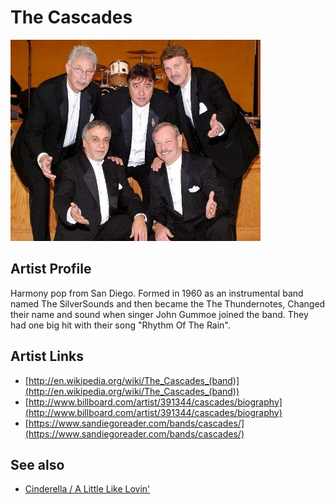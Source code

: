 # The Cascades

![](../../assets/artists/The_Cascades.png)

## Artist Profile

Harmony pop from San Diego. Formed in 1960 as an instrumental band named The SilverSounds and then became the The Thundernotes, Changed their name and sound when singer John Gummoe joined the band. They had one big hit with their song "Rhythm Of The Rain".

## Artist Links

- [http://en.wikipedia.org/wiki/The_Cascades_(band)](http://en.wikipedia.org/wiki/The_Cascades_(band))
- [http://www.billboard.com/artist/391344/cascades/biography](http://www.billboard.com/artist/391344/cascades/biography)
- [https://www.sandiegoreader.com/bands/cascades/](https://www.sandiegoreader.com/bands/cascades/)


## See also

- [Cinderella / A Little Like Lovin'](Cinderella_-_A_Little_Like_Lovin.md)
